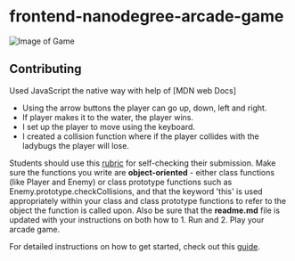 frontend-nanodegree-arcade-game
===============================

![Image of Game](/img/game.png)

## Contributing

Used JavaScript the native way with help of [MDN web Docs]

* Using the arrow buttons the player can go up, down, left and right.
* If player makes it to the water, the player wins.
* I set up the player to move using the keyboard.
* I created a collision function where if the player collides with the ladybugs the player will lose.

Students should use this [rubric](https://review.udacity.com/#!/projects/2696458597/rubric) for self-checking their submission. Make sure the functions you write are **object-oriented** - either class functions (like Player and Enemy) or class prototype functions such as Enemy.prototype.checkCollisions, and that the keyword 'this' is used appropriately within your class and class prototype functions to refer to the object the function is called upon. Also be sure that the **readme.md** file is updated with your instructions on both how to 1. Run and 2. Play your arcade game.

For detailed instructions on how to get started, check out this [guide](https://docs.google.com/document/d/1v01aScPjSWCCWQLIpFqvg3-vXLH2e8_SZQKC8jNO0Dc/pub?embedded=true).
